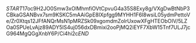 $START$17oc9H2JO0Smw3xOlMhmfiOVtCpvuG4a35S8Exy8g/VXgDwBtNbP3CBkaGSANBvx7sm9KSKC5mAAiGpE8IXpfgg9MYHH1F6I8wsiL05ydmPettoVe/Zr0Xtqs12JFfANQrMsN1pMRZSk09xgomdmZolrUxowXFgHTEObOIV/5LZOa0SPUeLvAjz89ADY5IS4uj056dxDBmixi2ooPjMQ2iEYF7XbW15Tnf7ULJ7jcG964MgQGgXnbY6P/Ci4hi2c$END$